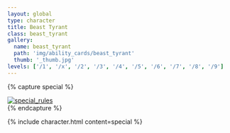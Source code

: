 ```yaml
---
layout: global
type: character
title: Beast Tyrant
class: beast_tyrant
gallery:
  name: beast_tyrant
  path: 'img/ability_cards/beast_tyrant'
  thumb: '_thumb.jpg'
levels: ['/1', '/x', '/2', '/3', '/4', '/5', '/6', '/7', '/8', '/9']
---
```


{% capture special %}
  <div class="card">
    <a href="{{ site.baseurl }}/assets/img/ability_cards/beast_tyrant/special/beast_tyrant_rules.jpg" data-lightbox="beast_tyrant_special">
      <img src="{{ site.baseurl }}/assets/img/ability_cards/beast_tyrant/special/beast_tyrant_rules_thumb.jpg" alt="special_rules" />
    </a>
  </div>
{% endcapture %}

{% include character.html content=special %}
